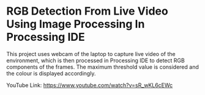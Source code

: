 # RGB Detection From Live Video Using Image Processing In Processing IDE
This project uses webcam of the laptop to capture live video of the environment, which is then processed in Processing IDE to detect RGB components of the frames. The maximum threshold value is considered and the colour is displayed accordingly.

YouTube Link: https://www.youtube.com/watch?v=sR_wKL6cEWc
